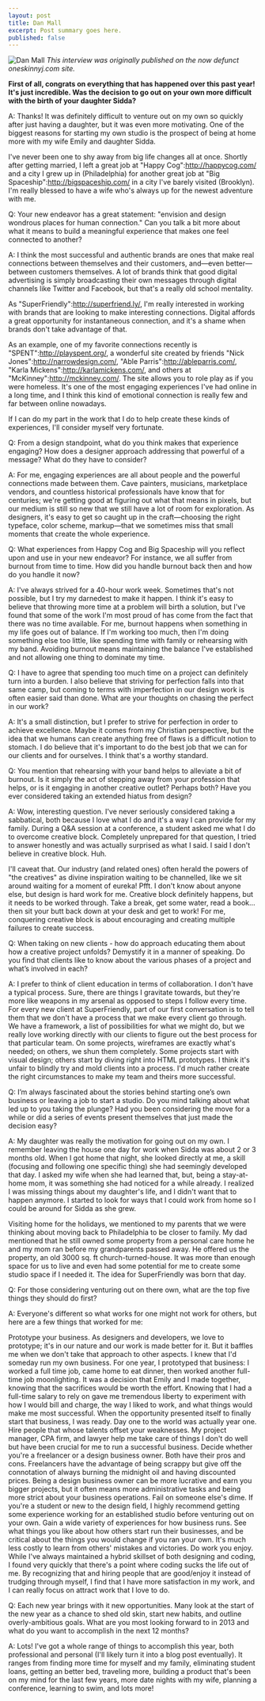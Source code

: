 ```yaml
---
layout: post
title: Dan Mall
excerpt: Post summary goes here.
published: false
---
```



![Dan Mall](/assets/image.jpg)
*This interview was originally published on the now defunct oneskinnyj.com site.*

**First of all, congrats on everything that has happened over this past year! It's just incredible. Was the decision to go out on your own more difficult with the birth of your daughter Sidda?**

A: Thanks! It was definitely difficult to venture out on my own so quickly after just having a daughter, but it was even more motivating. One of the biggest reasons for starting my own studio is the prospect of being at home more with my wife Emily and daughter Sidda.

I've never been one to shy away from big life changes all at once. Shortly after getting married, I left a great job at "Happy Cog":http://happycog.com/ and a city I grew up in (Philadelphia) for another great job at "Big Spaceship":http://bigspaceship.com/ in a city I've barely visited (Brooklyn). I'm really blessed to have a wife who's always up for the newest adventure with me.

Q: Your new endeavor has a great statement: "envision and design wondrous places for human connection." Can you talk a bit more about what it means to build a meaningful experience that makes one feel connected to another?

A: I think the most successful and authentic brands are ones that make real connections between themselves and their customers, and—even better—between customers themselves. A lot of brands think that good digital advertising is simply broadcasting their own messages through digital channels like Twitter and Facebook, but that's a really old school mentality.

As "SuperFriendly":http://superfriend.ly/, I'm really interested in working with brands that are looking to make interesting connections. Digital affords a great opportunity for instantaneous connection, and it's a shame when brands don't take advantage of that.

As an example, one of my favorite connections recently is "SPENT":http://playspent.org/, a wonderful site created by friends "Nick Jones":http://narrowdesign.com/, "Able Parris":http://ableparris.com/, "Karla Mickens":http://karlamickens.com/, and others at "McKinney":http://mckinney.com/. The site allows you to role play as if you were homeless. It's one of the most engaging experiences I've had online in a long time, and I think this kind of emotional connection is really few and far between online nowadays.

If I can do my part in the work that I do to help create these kinds of experiences, I'll consider myself very fortunate.   

Q: From a design standpoint, what do you think makes that experience engaging? How does a designer approach addressing that powerful of a message? What do they have to consider?

A: For me, engaging experiences are all about people and the powerful connections made between them. Cave painters, musicians, marketplace vendors, and countless historical professionals have know that for centuries; we're getting good at figuring out what that means in pixels, but our medium is still so new that we still have a lot of room for exploration. As designers, it's easy to get so caught up in the craft—choosing the right typeface, color scheme, markup—that we sometimes miss that small moments that create the whole experience.

Q: What experiences from Happy Cog and Big Spaceship will you reflect upon and use in your new endeavor? For instance, we all suffer from burnout from time to time. How did you handle burnout back then and how do you handle it now?

A:  I've always strived for a 40-hour work week. Sometimes that's not possible, but I try my darnedest to make it happen. I think it's easy to believe that throwing more time at a problem will birth a solution, but I've found that some of the work I'm most proud of has come from the fact that there was no time available. For me, burnout happens when something in my life goes out of balance. If I'm working too much, then I'm doing something else too little, like spending time with family or rehearsing with my band. Avoiding burnout means maintaining the balance I've established and not allowing one thing to dominate my time.

Q: I have to agree that spending too much time on a project can definitely turn into a burden. I also believe that striving for perfection falls into that same camp, but coming to terms with imperfection in our design work is often easier said than done. What are your thoughts on chasing the perfect in our work?

A: It's a small distinction, but I prefer to strive for perfection in order to achieve excellence. Maybe it comes from my Christian perspective, but the idea that we humans can create anything free of flaws is a difficult notion to stomach. I do believe that it's important to do the best job that we can for our clients and for ourselves. I think that's a worthy standard.

Q: You mention that rehearsing with your band helps to alleviate a bit of burnout. Is it simply the act of stepping away from your profession that helps, or is it engaging in another creative outlet? Perhaps both? Have you ever considered taking an extended hiatus from design?

A: Wow, interesting question. I've never seriously considered taking a sabbatical, both because I love what I do and it's a way I can provide for my family. During a Q&A session at a conference, a student asked me what I do to overcome creative block. Completely unprepared for that question, I tried to answer honestly and was actually surprised as what I said. I said I don't believe in creative block. Huh.

I'll caveat that. Our industry (and related ones) often herald the powers of "the creatives" as divine inspiration waiting to be channelled, like we sit around waiting for a moment of eureka! Pfft. I don't know about anyone else, but design is hard work for me. Creative block definitely happens, but it needs to be worked through. Take a break, get some water, read a book… then sit your butt back down at your desk and get to work! For me, conquering creative block is about encouraging and creating multiple failures to create success.

Q: When taking on new clients - how do approach educating them about how a creative project unfolds? Demystify it in a manner of speaking. Do you find that clients like to know about the various phases of a project and what’s involved in each?

A: I prefer to think of client education in terms of collaboration. I don't have a typical process. Sure, there are things I gravitate towards, but they're more like weapons in my arsenal as opposed to steps I follow every time. For every new client at SuperFriendly, part of our first conversation is to tell them that we don't have a process that we make every client go through. We have a framework, a list of possibilities for what we might do, but we really love working directly with our clients to figure out the best process for that particular team. On some projects, wireframes are exactly what's needed; on others, we shun them completely. Some projects start with visual design; others start by diving right into HTML prototypes. I think it's unfair to blindly try and mold clients into a process. I'd much rather create the right circumstances to make my team and theirs more successful.

Q: I’m always fascinated about the stories behind starting one’s own business or leaving a job to start a studio. Do you mind talking about what led up to you taking the plunge? Had you been considering the move for a while or did a series of events present themselves that just made the decision easy?

A: My daughter was really the motivation for going out on my own. I remember leaving the house one day for work when Sidda was about 2 or 3 months old. When I got home that night, she looked directly at me, a skill (focusing and following one specific thing) she had seemingly developed that day. I asked my wife when she had learned that, but, being a stay-at-home mom, it was something she had noticed for a while already. I realized I was missing things about my daughter's life, and I didn't want that to happen anymore. I started to look for ways that I could work from home so I could be around for Sidda as she grew.

Visiting home for the holidays, we mentioned to my parents that we were thinking about moving back to Philadelphia to be closer to family. My dad mentioned that he still owned some property from a personal care home he and my mom ran before my grandparents passed away. He offered us the property, an old 3000 sq. ft church-turned-house. It was more than enough space for us to live and even had some potential for me to create some studio space if I needed it. The idea for SuperFriendly was born that day.

Q: For those considering venturing out on there own, what are the top five things they should do first?

A: Everyone's different so what works for one might not work for others, but here are a few things that worked for me:

Prototype your business. As designers and developers, we love to prototype; it's in our nature and our work is made better for it. But it baffles me when we don't take that approach to other aspects. I knew that I'd someday run my own business. For one year, I prototyped that business: I worked a full time job, came home to eat dinner, then worked another full-time job moonlighting. It was a decision that Emily and I made together, knowing that the sacrifices would be worth the effort. Knowing that I had a full-time salary to rely on gave me tremendous liberty to experiment with how I would bill and charge, the way I liked to work, and what things would make me most successful. When the opportunity presented itself to finally start that business, I was ready. Day one to the world was actually year one.
Hire people that whose talents offset your weaknesses. My project manager, CPA firm, and lawyer help me take care of things I don't do well but have been crucial for me to run a successful business.
Decide whether you're a freelancer or a design business owner. Both have their pros and cons. Freelancers have the advantage of being scrappy but give off the connotation of always burning the midnight oil and having discounted prices. Being a design business owner can be more lucrative and earn you bigger projects, but it often means more administrative tasks and being more strict about your business operations.
Fail on someone else's dime. If you're a student or new to the design field, I highly recommend getting some experience working for an established studio before venturing out on your own. Gain a wide variety of experiences for how business runs. See what things you like about how others start run their businesses, and be critical about the things you would change if you ran your own. It's much less costly to learn from others' mistakes and victories.
Do work you enjoy. While I've always maintained a hybrid skillset of both designing and coding, I found very quickly that there's a point where coding sucks the life out of me. By recognizing that and hiring people that are good/enjoy it instead of trudging through myself, I find that I have more satisfaction in my work, and I can really focus on attract work that I love to do.

Q: Each new year brings with it new opportunities. Many look at the start of the new year as a chance to shed old skin, start new habits, and outline overly-ambitious goals. What are you most looking forward to in 2013 and what do you want to accomplish in the next 12 months?

A: Lots! I've got a whole range of things to accomplish this year, both professional and personal (I'll likely turn it into a blog post eventually). It ranges from finding more time for myself and my family, eliminating student loans, getting an better bed, traveling more, building a product that's been on my mind for the last few years, more date nights with my wife, planning a conference, learning to swim, and lots more!
